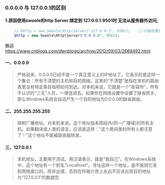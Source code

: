 ### 0.0.0.0 与 127.0.0.1的区别

####  1.原因使用swoole的http Server  绑定到 127.0.0.1:9501时 无法从服务器外访问;

````php
	// $http = new Swoole\Http\Server("127.0.0.1", 9501);    //只能在服务其内部访问 9501 端口
    $http = new Swoole\Http\Server("0.0.0.0", 9501);
````




搬运 https://www.cnblogs.com/dwnblogs/archive/2012/09/03/2668492.html



 

 
#### 一、0.0.0.0

> 严格说来，0.0.0.0已经不是一个真正意义上的IP地址了。它表示的是这样一个集合：所有不清楚的主机和目的网络。这里的“不清楚”是指在本机的路由表里没有特定条目指明如何到达。对本机来说，它就是一个“收容所”，所有不认识的“三无”人员，一律送进去。如果你在网络设置中设置了缺省网关，那么Windows系统会自动产生一个目的地址为0.0.0.0的缺省路由。

#### 二、255.255.255.255

> 限制广播地址。对本机来说，这个地址指本网段内(同一广播域)的所有主机。如果翻译成人类的语言，应该是这样：“这个房间里的所有人都注意了！”这个地址不能被路由器转发。

#### 三、127.0.0.1

> 本机地址，主要用于测试。用汉语表示，就是“我自己”。在Windows系统中，这个地址有一个别名“Localhost”。寻址这样一个地址，是不能把它发到网络接口的。除非出错，否则在传输介质上永远不应该出现目的地址为“127.0.0.1”的数据包